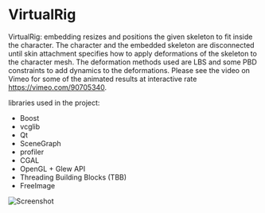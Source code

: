 VirtualRig
===================================

VirtualRig: embedding resizes and positions the given skeleton to fit inside the character. The character and the embedded skeleton are disconnected until skin attachment specifies how to apply deformations of the skeleton to the character mesh. The deformation methods used are LBS and some PBD constraints to add dynamics to the deformations. Please see the video on Vimeo for some of the animated results at interactive rate https://vimeo.com/90705340.

libraries used in the project:
- Boost
- vcglib
- Qt
- SceneGraph 
- profiler
- CGAL
- OpenGL + Glew API
- Threading Building Blocks (TBB)
- FreeImage 

![Screenshot](https://github.com/NadineAB/VirtualRig/blob/master/Screen%20Shot.png)
